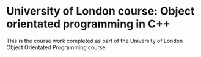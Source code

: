 # University of London course: Object orientated programming in C++

This is the course work completed as part of the University of London Object Orientated Programming course